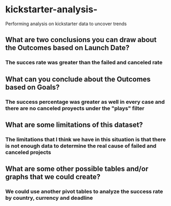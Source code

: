 # kickstarter-analysis-
Performing analysis on kickstarter data to uncover trends
## What are two conclusions you can draw about the Outcomes based on Launch Date?
### The succes rate was greater than the failed and canceled rate
## What can you conclude about the Outcomes based on Goals?
### The success percentage was greater as well in every case and there are no canceled proyects under the "plays" filter
## What are some limitations of this dataset?
### The limitations that I think we have in this situation is that there is not enough data to determine the real cause of failed and canceled projects
## What are some other possible tables and/or graphs that we could create?
### We could use another pivot tables to analyze the success rate by country, currency and deadline
